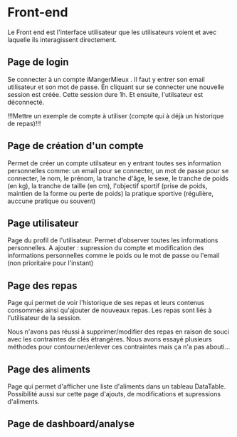 # Front-end 
Le Front end est l'interface utilisateur que les utilisateurs voient et avec laquelle ils interagissent directement. 

## Page de login

Se connecter à un compte iMangerMieux . Il faut y entrer son email utilisateur et son mot de passe. En cliquant sur se connecter une nouvelle session est créée. Cette session  dure 1h. Et ensuite, l'utilsateur est déconnecté. 

!!!Mettre un exemple de compte à utiliser (compte qui à déjà un historique de repas)!!!

## Page de création d'un compte

Permet de créer un compte utilsateur en y entrant toutes ses information personnelles comme: 
un email pour se connecter,
un mot de passe pour se connecter,
le nom, 
le prénom, 
la tranche d'âge, 
le sexe, 
le tranche de poids (en kg), 
la tranche de taille (en cm),
l'objectif sportif (prise de poids, maintien de la forme ou perte de poids)
la pratique sportive (régulière, auccune pratique ou souvent)

## Page utilisateur 

Page du profil de l'utilisateur. Permet d'observer toutes les informations personnelles. 
A ajouter : supression du compte et modification des informations personnelles comme le poids ou le mot de passe ou l'email (non prioritaire pour l'instant)

## Page des repas

Page qui permet de voir l'historique de ses repas et leurs contenus consommés ainsi qu'ajouter de nouveaux repas.
Les repas sont liés à l'utilisateur de la session.

Nous n'avons pas réussi à supprimer/modifier des repas en raison de souci avec les contraintes de clés étrangères. Nous avons essayé plusieurs méthodes pour contourner/enlever ces contraintes mais ça n'a pas abouti...

## Page des aliments

Page qui permet d'afficher une liste d'aliments dans un tableau DataTable.
Possibilité aussi sur cette page d'ajouts, de modifications et supressions d'aliments.

## Page de dashboard/analyse


